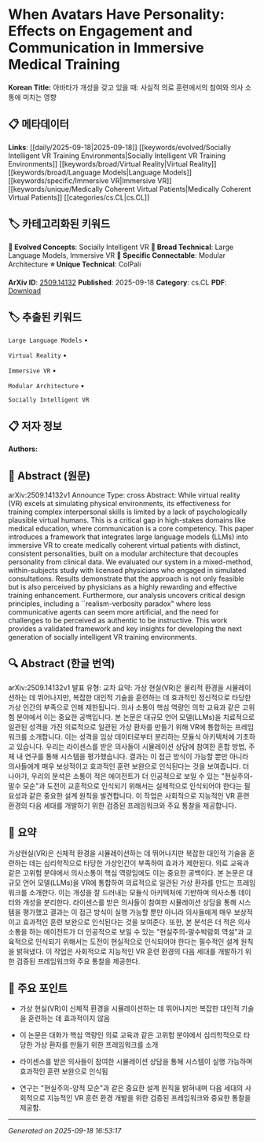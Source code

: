 
# When Avatars Have Personality: Effects on Engagement and Communication in Immersive Medical Training

**Korean Title:** 아바타가 개성을 갖고 있을 때: 사실적 의료 훈련에서의 참여와 의사 소통에 미치는 영향

## 📋 메타데이터

**Links**: [[daily/2025-09-18|2025-09-18]] [[keywords/evolved/Socially Intelligent VR Training Environments|Socially Intelligent VR Training Environments]] [[keywords/broad/Virtual Reality|Virtual Reality]] [[keywords/broad/Language Models|Language Models]] [[keywords/specific/Immersive VR|Immersive VR]] [[keywords/unique/Medically Coherent Virtual Patients|Medically Coherent Virtual Patients]] [[categories/cs.CL|cs.CL]]

## 🏷️ 카테고리화된 키워드
**🚀 Evolved Concepts**: Socially Intelligent VR
**🔬 Broad Technical**: Large Language Models, Immersive VR
**🔗 Specific Connectable**: Modular Architecture
**⭐ Unique Technical**: ColPali

**ArXiv ID**: [2509.14132](https://arxiv.org/abs/2509.14132)
**Published**: 2025-09-18
**Category**: cs.CL
**PDF**: [Download](https://arxiv.org/pdf/2509.14132.pdf)


## 🏷️ 추출된 키워드



`Large Language Models` • 

`Virtual Reality` • 

`Immersive VR` • 

`Modular Architecture` • 

`Socially Intelligent VR`



## 📋 저자 정보

**Authors:** 

## 📄 Abstract (원문)

arXiv:2509.14132v1 Announce Type: cross 
Abstract: While virtual reality (VR) excels at simulating physical environments, its effectiveness for training complex interpersonal skills is limited by a lack of psychologically plausible virtual humans. This is a critical gap in high-stakes domains like medical education, where communication is a core competency. This paper introduces a framework that integrates large language models (LLMs) into immersive VR to create medically coherent virtual patients with distinct, consistent personalities, built on a modular architecture that decouples personality from clinical data. We evaluated our system in a mixed-method, within-subjects study with licensed physicians who engaged in simulated consultations. Results demonstrate that the approach is not only feasible but is also perceived by physicians as a highly rewarding and effective training enhancement. Furthermore, our analysis uncovers critical design principles, including a ``realism-verbosity paradox" where less communicative agents can seem more artificial, and the need for challenges to be perceived as authentic to be instructive. This work provides a validated framework and key insights for developing the next generation of socially intelligent VR training environments.

## 🔍 Abstract (한글 번역)

arXiv:2509.14132v1 발표 유형: 교차
요약: 가상 현실(VR)은 물리적 환경을 시뮬레이션하는 데 뛰어나지만, 복잡한 대인적 기술을 훈련하는 데 효과적인 정신적으로 타당한 가상 인간의 부족으로 인해 제한됩니다. 의사 소통이 핵심 역량인 의학 교육과 같은 고위험 분야에서 이는 중요한 공백입니다. 본 논문은 대규모 언어 모델(LLMs)을 치료적으로 일관된 성격을 가진 의료적으로 일관된 가상 환자를 만들기 위해 VR에 통합하는 프레임워크를 소개합니다. 이는 성격을 임상 데이터로부터 분리하는 모듈식 아키텍처에 기초하고 있습니다. 우리는 라이센스를 받은 의사들이 시뮬레이션 상담에 참여한 혼합 방법, 주체 내 연구를 통해 시스템을 평가했습니다. 결과는 이 접근 방식이 가능할 뿐만 아니라 의사들에게 매우 보상적이고 효과적인 훈련 보완으로 인식된다는 것을 보여줍니다. 더 나아가, 우리의 분석은 소통이 적은 에이전트가 더 인공적으로 보일 수 있는 "현실주의-말수 모순"과 도전이 교훈적으로 인식되기 위해서는 실제적으로 인식되어야 한다는 필요성과 같은 중요한 설계 원칙을 발견합니다. 이 작업은 사회적으로 지능적인 VR 훈련 환경의 다음 세대를 개발하기 위한 검증된 프레임워크와 주요 통찰을 제공합니다.

## 📝 요약

가상현실(VR)은 신체적 환경을 시뮬레이션하는 데 뛰어나지만 복잡한 대인적 기술을 훈련하는 데는 심리학적으로 타당한 가상인간이 부족하여 효과가 제한된다. 의료 교육과 같은 고위험 분야에서 의사소통이 핵심 역량임에도 이는 중요한 공백이다. 본 논문은 대규모 언어 모델(LLMs)을 VR에 통합하여 의료적으로 일관된 가상 환자를 만드는 프레임워크를 소개한다. 이는 개성을 잘 드러내는 모듈식 아키텍처에 기반하며 의사소통 데이터와 개성을 분리한다. 라이센스를 받은 의사들이 참여한 시뮬레이션 상담을 통해 시스템을 평가했고 결과는 이 접근 방식이 실행 가능할 뿐만 아니라 의사들에게 매우 보상적이고 효과적인 훈련 보완으로 인식된다는 것을 보여준다. 또한, 본 분석은 더 적은 의사소통을 하는 에이전트가 더 인공적으로 보일 수 있는 "현실주의-말수박람회 역설"과 교육적으로 인식되기 위해서는 도전이 현실적으로 인식되어야 한다는 필수적인 설계 원칙을 밝혀냈다. 이 작업은 사회적으로 지능적인 VR 훈련 환경의 다음 세대를 개발하기 위한 검증된 프레임워크와 주요 통찰을 제공한다.

## 🎯 주요 포인트


- 가상 현실(VR)이 신체적 환경을 시뮬레이션하는 데 뛰어나지만 복잡한 대인적 기술을 훈련하는 데 효과적이지 않음

- 이 논문은 대화가 핵심 역량인 의료 교육과 같은 고위험 분야에서 심리학적으로 타당한 가상 환자를 만들기 위한 프레임워크를 소개

- 라이센스를 받은 의사들이 참여한 시뮬레이션 상담을 통해 시스템이 실행 가능하며 효과적인 훈련 보완으로 인식됨

- 연구는 "현실주의-양적 모순"과 같은 중요한 설계 원칙을 밝혀내며 다음 세대의 사회적으로 지능적인 VR 훈련 환경 개발을 위한 검증된 프레임워크와 중요한 통찰을 제공함.


---

*Generated on 2025-09-18 16:53:17*